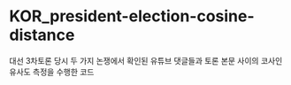 # KOR_president-election-cosine-distance
대선 3차토론 당시 두 가지 논쟁에서 확인된 유튜브 댓글들과 토론 본문 사이의 코사인유사도 측정을 수행한 코드
